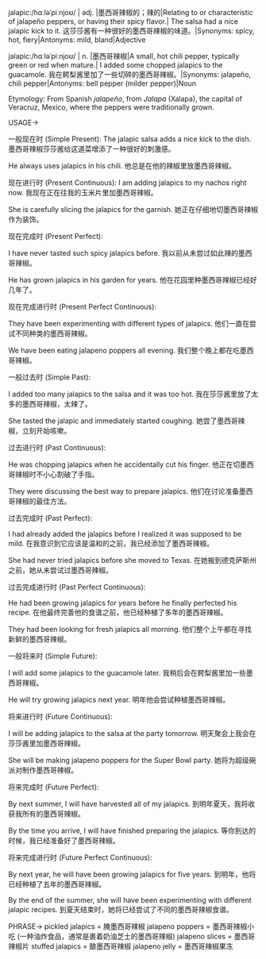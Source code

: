 jalapic:/hɑːləˈpiːnjoʊ/ | adj. |墨西哥辣椒的；辣的|Relating to or characteristic of jalapeño peppers, or having their spicy flavor.|  The salsa had a nice jalapic kick to it.  这莎莎酱有一种很好的墨西哥辣椒的味道。|Synonyms: spicy, hot, fiery|Antonyms: mild, bland|Adjective


jalapic:/hɑːləˈpiːnjoʊ/ | n. |墨西哥辣椒|A small, hot chili pepper, typically green or red when mature.| I added some chopped jalapics to the guacamole. 我在鳄梨酱里加了一些切碎的墨西哥辣椒。|Synonyms: jalapeño, chili pepper|Antonyms: bell pepper (milder pepper)|Noun


Etymology: From Spanish *jalapeño*, from *Jalapa* (Xalapa), the capital of Veracruz, Mexico, where the peppers were traditionally grown.

USAGE->


一般现在时 (Simple Present):
The jalapic salsa adds a nice kick to the dish. 墨西哥辣椒莎莎酱给这道菜增添了一种很好的刺激感。

He always uses jalapics in his chili. 他总是在他的辣椒里放墨西哥辣椒。


现在进行时 (Present Continuous):
I am adding jalapics to my nachos right now. 我现在正在往我的玉米片里加墨西哥辣椒。

She is carefully slicing the jalapics for the garnish. 她正在仔细地切墨西哥辣椒作为装饰。


现在完成时 (Present Perfect):

I have never tasted such spicy jalapics before. 我以前从未尝过如此辣的墨西哥辣椒。

He has grown jalapics in his garden for years. 他在花园里种墨西哥辣椒已经好几年了。


现在完成进行时 (Present Perfect Continuous):

They have been experimenting with different types of jalapics. 他们一直在尝试不同种类的墨西哥辣椒。

We have been eating jalapeno poppers all evening. 我们整个晚上都在吃墨西哥辣椒。


一般过去时 (Simple Past):

I added too many jalapics to the salsa and it was too hot. 我在莎莎酱里放了太多的墨西哥辣椒，太辣了。

She tasted the jalapic and immediately started coughing. 她尝了墨西哥辣椒，立刻开始咳嗽。


过去进行时 (Past Continuous):

He was chopping jalapics when he accidentally cut his finger. 他正在切墨西哥辣椒时不小心割破了手指。

They were discussing the best way to prepare jalapics. 他们在讨论准备墨西哥辣椒的最佳方法。


过去完成时 (Past Perfect):

I had already added the jalapics before I realized it was supposed to be mild. 在我意识到它应该是温和的之前，我已经添加了墨西哥辣椒。

She had never tried jalapics before she moved to Texas. 在她搬到德克萨斯州之前，她从未尝试过墨西哥辣椒。


过去完成进行时 (Past Perfect Continuous):

He had been growing jalapics for years before he finally perfected his recipe. 在他最终完善他的食谱之前，他已经种植了多年的墨西哥辣椒。

They had been looking for fresh jalapics all morning. 他们整个上午都在寻找新鲜的墨西哥辣椒。


一般将来时 (Simple Future):

I will add some jalapics to the guacamole later. 我稍后会在鳄梨酱里加一些墨西哥辣椒。

He will try growing jalapics next year. 明年他会尝试种植墨西哥辣椒。


将来进行时 (Future Continuous):

I will be adding jalapics to the salsa at the party tomorrow. 明天聚会上我会在莎莎酱里加墨西哥辣椒。

She will be making jalapeno poppers for the Super Bowl party. 她将为超级碗派对制作墨西哥辣椒。


将来完成时 (Future Perfect):

By next summer, I will have harvested all of my jalapics. 到明年夏天，我将收获我所有的墨西哥辣椒。

By the time you arrive, I will have finished preparing the jalapics. 等你到达的时候，我已经准备好了墨西哥辣椒。


将来完成进行时 (Future Perfect Continuous):

By next year, he will have been growing jalapics for five years. 到明年，他将已经种植了五年的墨西哥辣椒。

By the end of the summer, she will have been experimenting with different jalapic recipes. 到夏天结束时，她将已经尝试了不同的墨西哥辣椒食谱。



PHRASE->
pickled jalapics = 腌墨西哥辣椒
jalapeno poppers = 墨西哥辣椒小吃 (一种油炸食品，通常是裹着奶油芝士的墨西哥辣椒)
jalapeno slices = 墨西哥辣椒片
stuffed jalapics = 酿墨西哥辣椒
jalapeno jelly = 墨西哥辣椒果冻
